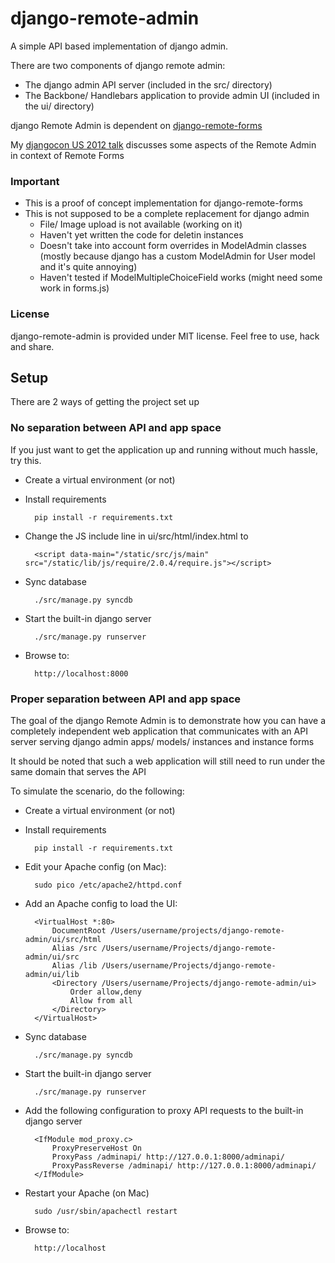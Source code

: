 # django-remote-admin

A simple API based implementation of django admin.

There are two components of django remote admin:

* The django admin API server (included in the src/ directory)
* The Backbone/ Handlebars application to provide admin UI (included in the ui/ directory)

django Remote Admin is dependent on [django-remote-forms](https://github.com/WiserTogether/django-remote-forms)

My [djangocon US 2012 talk](http://www.slideshare.net/tarequeh/django-forms-in-a-web-api-world)
discusses some aspects of the Remote Admin in context of Remote Forms

### Important

* This is a proof of concept implementation for django-remote-forms
* This is not supposed to be a complete replacement for django admin
    * File/ Image upload is not available (working on it)
    * Haven't yet written the code for deletin instances
    * Doesn't take into account form overrides in ModelAdmin classes (mostly because django has
      a custom ModelAdmin for User model and it's quite annoying)
    * Haven't tested if ModelMultipleChoiceField works (might need some work in forms.js)

### License

django-remote-admin is provided under MIT license. Feel free to use, hack and share.

## Setup

There are 2 ways of getting the project set up

### No separation between API and app space

If you just want to get the application up and running without much hassle, try this.

* Create a virtual environment (or not)
* Install requirements

        pip install -r requirements.txt
* Change the JS include line in ui/src/html/index.html to

        <script data-main="/static/src/js/main" src="/static/lib/js/require/2.0.4/require.js"></script>
* Sync database

        ./src/manage.py syncdb
* Start the built-in django server

        ./src/manage.py runserver
* Browse to:

        http://localhost:8000


### Proper separation between API and app space

The goal of the django Remote Admin is to demonstrate how you can have a completely independent
web application that communicates with an API server serving django admin apps/ models/ instances
and instance forms

It should be noted that such a web application will still need to run under the same domain that
serves the API

To simulate the scenario, do the following:

* Create a virtual environment (or not)
* Install requirements

        pip install -r requirements.txt
* Edit your Apache config (on Mac):

        sudo pico /etc/apache2/httpd.conf
* Add an Apache config to load the UI:

        <VirtualHost *:80>
            DocumentRoot /Users/username/projects/django-remote-admin/ui/src/html
            Alias /src /Users/username/Projects/django-remote-admin/ui/src
            Alias /lib /Users/username/Projects/django-remote-admin/ui/lib
            <Directory /Users/username/Projects/django-remote-admin/ui>
                Order allow,deny
                Allow from all
            </Directory>
        </VirtualHost>
* Sync database

        ./src/manage.py syncdb
* Start the built-in django server

        ./src/manage.py runserver
* Add the following configuration to proxy API requests to the built-in django server

        <IfModule mod_proxy.c>
            ProxyPreserveHost On
            ProxyPass /adminapi/ http://127.0.0.1:8000/adminapi/
            ProxyPassReverse /adminapi/ http://127.0.0.1:8000/adminapi/
        </IfModule>
* Restart your Apache (on Mac)

        sudo /usr/sbin/apachectl restart
* Browse to:

        http://localhost
